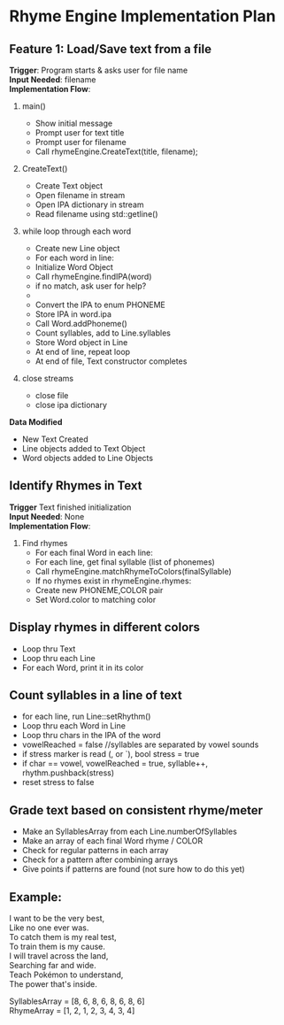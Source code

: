 # Rhyme Engine Implementation Plan

## Feature 1: Load/Save text from a file

**Trigger**: Program starts & asks user for file name  
**Input Needed**: filename  
**Implementation Flow**:  
1. main()
   - Show initial message
   - Prompt user for text title
   - Prompt user for filename
   - Call rhymeEngine.CreateText(title, filename);
   
2. CreateText()
   - Create Text object
   - Open filename in stream
   - Open IPA dictionary in stream
   - Read filename using std::getline()
   
3. while loop through each word
   - Create new Line object
   - For each word in line:
   - Initialize Word Object
   - Call rhymeEngine.findIPA(word)
   - if no match, ask user for help?
   - 
   - Convert the IPA to enum PHONEME
   - Store IPA in word.ipa
   - Call Word.addPhoneme()
   - Count syllables, add to Line.syllables 
   - Store Word object in Line
   - At end of line, repeat loop
   - At end of file, Text constructor completes  
  
4. close streams  
   - close file  
   - close ipa dictionary

**Data Modified**  
- New Text Created
- Line objects added to Text Object
- Word objects added to Line Objects


## Identify Rhymes in Text

**Trigger** Text finished initialization  
**Input Needed**: None  
**Implementation Flow**:  
1. Find rhymes
   - For each final Word in each line:
   - For each line, get final syllable (list of phonemes)
   - Call rhymeEngine.matchRhymeToColors(finalSyllable)
   - If no rhymes exist in rhymeEngine.rhymes:
   - Create new PHONEME,COLOR pair
   - Set Word.color to matching color

## Display rhymes in different colors  
- Loop thru Text
- Loop thru each Line
- For each Word, print it in its color

## Count syllables in a line of text  
- for each line, run Line::setRhythm()
- Loop thru each Word in Line
- Loop thru chars in the IPA of the word
- vowelReached = false //syllables are separated by vowel sounds
- if stress marker is read (, or `), bool stress = true
- if char == vowel, vowelReached = true, syllable++, rhythm.pushback(stress)  
- reset stress to false

## Grade text based on consistent rhyme/meter  
- Make an SyllablesArray from each Line.numberOfSyllables
- Make an array of each final Word rhyme / COLOR
- Check for regular patterns in each array
- Check for a pattern after combining arrays
- Give points if patterns are found (not sure how to do this yet)

## Example:

I want to be the very best,  
Like no one ever was.  
To catch them is my real test,  
To train them is my cause.  
I will travel across the land,  
Searching far and wide.  
Teach Pokémon to understand,  
The power that's inside.  

SyllablesArray = [8, 6, 8, 6, 8, 6, 8, 6]  
RhymeArray     = [1, 2, 1, 2, 3, 4, 3, 4]  
